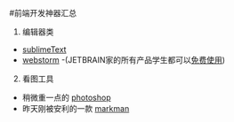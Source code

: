 #前端开发神器汇总

1. 编辑器类
  - [sublimeText](https://www.sublimetext.com/)
  - [webstorm](https://www.jetbrains.com/webstorm/) -(JETBRAIN家的所有产品学生都可以[免费使用](http://blog.jetbrains.com/blog/2014/09/23/jetbrains-makes-its-products-free-for-students/))

2. 看图工具
  - 稍微重一点的 [photoshop](https://www.google.com/webhp?sourceid=chrome-instant&ion=1&espv=2&ie=UTF-8#q=photoshop%20%E7%A0%B4%E8%A7%A3%E7%89%88)
  - 昨天刚被安利的一款 [markman](http://www.getmarkman.com/)
